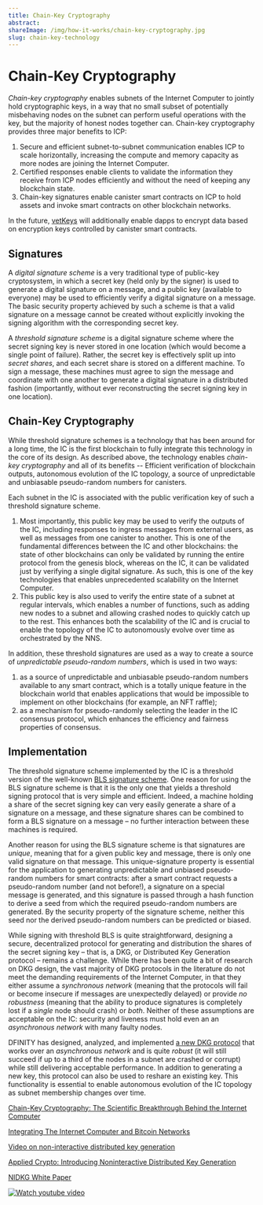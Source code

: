 ```yaml
---
title: Chain-Key Cryptography
abstract:
shareImage: /img/how-it-works/chain-key-cryptography.jpg
slug: chain-key-technology
---
```


# Chain-Key Cryptography

_Chain-key cryptography_ enables subnets of the Internet Computer to jointly hold cryptographic keys, in a way that no small subset of potentially misbehaving nodes on the subnet can perform useful operations with the key, but the majority of honest nodes together can. Chain-key cryptography provides three major benefits to ICP:

1. Secure and efficient subnet-to-subnet communication enables ICP to scale horizontally, increasing the compute and memory capacity as more nodes are joining the Internet Computer.
2. Certified responses enable clients to validate the information they receive from ICP nodes efficiently and without the need of keeping any blockchain state.
3. Chain-key signatures enable canister smart contracts on ICP to hold assets and invoke smart contracts on other blockchain networks.

In the future, [vetKeys](/docs/current/specifications/vetkeys-overview) will additionally enable dapps to encrypt data based on encryption keys controlled by canister smart contracts.

## Signatures

A _digital signature scheme_ is a very traditional type of public-key cryptosystem, in which a secret key (held only by the signer) is used to generate a digital signature on a message, and a public key (available to everyone) may be used to efficiently verify a digital signature on a message. The basic security property achieved by such a scheme is that a valid signature on a message cannot be created without explicitly invoking the signing algorithm with the corresponding secret key.

A _threshold signature scheme_ is a digital signature scheme where the secret signing key is never stored in one location (which would become a single point of failure). Rather, the secret key is effectively split up into _secret shares_, and each secret share is stored on a different machine. To sign a message, these machines must agree to sign the message and coordinate with one another to generate a digital signature in a distributed fashion (importantly, without ever reconstructing the secret signing key in one location).

## Chain-Key Cryptography

While threshold signature schemes is a technology that has been around for a long time, the IC is the first blockchain to fully integrate this technology in the core of its design. As described above, the technology enables _chain-key cryptography_ and all of its benefits -- Efficient verification of blockchain outputs, autonomous evolution of the IC topology, a source of unpredictable and unbiasable pseudo-random numbers for canisters.

Each subnet in the IC is associated with the public verification key of such a threshold signature scheme.

1. Most importantly, this public key may be used to verify the outputs of the IC, including responses to ingress messages from external users, as well as messages from one canister to another. This is one of the fundamental differences between the IC and other blockchains: the state of other blockchains can only be validated by running the entire protocol from the genesis block, whereas on the IC, it can be validated just by verifying a single digital signature. As such, this is one of the key technologies that enables unprecedented scalability on the Internet Computer.
2. This public key is also used to verify the entire state of a subnet at regular intervals, which enables a number of functions, such as adding new nodes to a subnet and allowing crashed nodes to quickly catch up to the rest. This enhances both the scalability of the IC and is crucial to enable the topology of the IC to autonomously evolve over time as orchestrated by the NNS.

In addition, these threshold signatures are used as a way to create a source of _unpredictable pseudo-random numbers_, which is used in two ways:

1. as a source of unpredictable and unbiasable pseudo-random numbers available to any smart contract, which is a totally unique feature in the blockchain world that enables applications that would be impossible to implement on other blockchains (for example, an NFT raffle);
2. as a mechanism for pseudo-randomly selecting the leader in the IC consensus protocol, which enhances the efficiency and fairness properties of consensus.

## Implementation

The threshold signature scheme implemented by the IC is a threshold version of the well-known [BLS signature scheme](https://en.wikipedia.org/wiki/BLS_digital_signature). One reason for using the BLS signature scheme is that it is the only one that yields a threshold signing protocol that is very simple and efficient. Indeed, a machine holding a share of the secret signing key can very easily generate a share of a signature on a message, and these signature shares can be combined to form a BLS signature on a message – no further interaction between these machines is required.

Another reason for using the BLS signature scheme is that signatures are _unique_, meaning that for a given public key and message, there is only one valid signature on that message. This unique-signature property is essential for the application to generating unpredictable and unbiased pseudo-random numbers for smart contracts: after a smart contract requests a pseudo-random number (and not before!), a signature on a special message is generated, and this signature is passed through a hash function to derive a seed from which the required pseudo-random numbers are generated. By the security property of the signature scheme, neither this seed nor the derived pseudo-random numbers can be predicted or biased.

While signing with threshold BLS is quite straightforward, designing a secure, decentralized protocol for generating and distribution the shares of the secret signing key – that is, a DKG, or Distributed Key Generation protocol – remains a challenge. While there has been quite a bit of research on DKG design, the vast majority of DKG protocols in the literature do not meet the demanding requirements of the Internet Computer, in that they either assume a _synchronous network_ (meaning that the protocols will fail or become insecure if messages are unexpectedly delayed) or provide _no robustness_ (meaning that the ability to produce signatures is completely lost if a _single_ node should crash) or _both_. Neither of these assumptions are acceptable on the IC: security and liveness must hold even an an _asynchronous network_ with many faulty nodes.

DFINITY has designed, analyzed, and implemented [a new DKG protocol](https://eprint.iacr.org/2021/339) that works over an _asynchronous network_ and is quite _robust_ (it will still succeed if up to a third of the nodes in a subnet are crashed or corrupt) while still delivering acceptable performance. In addition to generating a new key, this protocol can also be used to reshare an existing key. This functionality is essential to enable autonomous evolution of the IC topology as subnet membership changes over time.

[Chain-Key Cryptography: The Scientific Breakthrough Behind the Internet Computer](https://medium.com/dfinity/chain-key-technology-one-public-key-for-the-internet-computer-6a3644901e28)

[Integrating The Internet Computer and Bitcoin Networks](https://www.youtube.com/watch?v=TtVo3krjARI)

[Video on non-interactive distributed key generation](https://www.youtube.com/watch?v=gKUi-2T7tdc)

[Applied Crypto: Introducing Noninteractive Distributed Key Generation](https://medium.com/dfinity/applied-crypto-one-public-key-for-the-internet-computer-ni-dkg-4af800db869d)

[NIDKG White Paper](https://eprint.iacr.org/2021/339)

[![Watch youtube video](https://i.ytimg.com/vi/vUcDRFC09J0/maxresdefault.jpg)](https://www.youtube.com/watch?v=vUcDRFC09J0)
